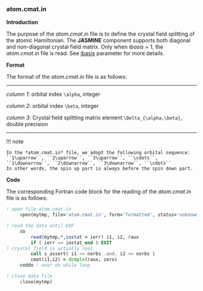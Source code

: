 ### atom.cmat.in

**Introduction**

The purpose of the *atom.cmat.in* file is to define the crystal field splitting of the atomic Hamiltonian. The **JASMINE** component supports both diagonal and non-diagonal crystal field matrix. Only when *ibasis* = 1, the *atom.cmat.in* file is read. See [ibasis](p_ibasis.md) parameter for more details.

**Format**

The format of the *atom.cmat.in* file is as follows:

---

*column 1*: orbital index ``\alpha``, integer

*column 2*: orbital index ``\beta``, integer

*column 3*: Crystal field splitting matrix element ``\Delta_{\alpha,\beta}``, double precision

---

!!! note

    In the *atom.cmat.in* file, we adopt the following orbital sequence:
    ``1\uparrow``, ``2\uparrow``, ``3\uparrow``, ``\cdots``, ``1\downarrow``, ``2\downarrow``, ``3\downarrow``, ``\cdots``
    In other words, the spin up part is always before the spin down part.

**Code**

The corresponding Fortran code block for the reading of the *atom.cmat.in* file is as follows:

```fortran
! open file atom.cmat.in
     open(mytmp, file='atom.cmat.in', form='formatted', status='unknown')

! read the data until EOF
     do
         read(mytmp,*,iostat = ierr) i1, i2, raux
         if ( ierr == iostat_end ) EXIT
! crystal field is actually real
         call s_assert( i1 <= norbs .and. i2 <= norbs )
         cmat(i1,i2) = dcmplx(raux, zero)
     enddo ! over do while loop

! close data file
     close(mytmp)
```